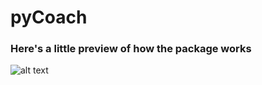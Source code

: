 # pyCoach

### Here's a little preview of how the package works

![alt text](https://i.ibb.co/Df4DFmb/Annotation-2021-02-09-215823.jpg)
